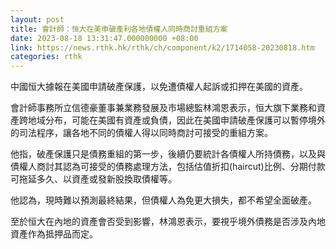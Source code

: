 ```yaml
---
layout: post
title: 會計師：恒大在美申破產利各地債權人同時商討重組方案
date: 2023-08-18 13:31:47.000000000 +08:00
link: https://news.rthk.hk/rthk/ch/component/k2/1714058-20230818.htm
categories: rthk
---
```


中國恒大據報在美國申請破產保護，以免遭債權人起訴或扣押在美國的資產。

會計師事務所立信德豪董事兼業務發展及市場總監林鴻恩表示，恒大旗下業務和資產跨地域分布，可能在美國有資產或負債，因此在美國申請破產保護可以暫停境外的司法程序，讓各地不同的債權人得以同時商討可接受的重組方案。

他指，破產保護只是債務重組的第一步，後續仍要統計各債權人所持債務，以及與債權人商討其認為可接受的債務處理方法，包括估值折扣(haircut)比例、分期付款可拖延多久、以資產或發新股換取債權等。

他認為，現時難以預測最終結果，但債權人為免更大損失，都不希望全面破產。

至於恒大在內地的資產會否受到影響，林鴻恩表示，要視乎境外債務是否涉及內地資產作為抵押品而定。

